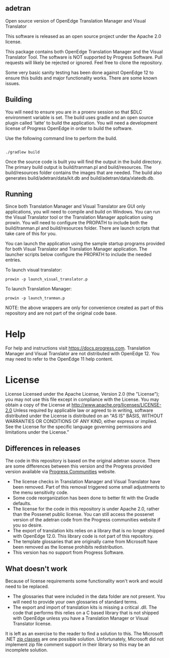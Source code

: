 ## adetran
Open source version of OpenEdge Translation Manager and Visual Translator

This software is released as an open source project under the Apache 2.0 license.

This package contains both OpenEdge Translation Manager and the Visual Translator Tool. The software is NOT supported by Progress Software. Pull requests will likely be rejected or ignored. Feel free to clone the repository.

Some very basic sanity testing has been done against OpenEdge 12 to ensure this builds and major functionality works.  There are some known issues.


## Building

You will need to ensure you are in a proenv session so that $DLC environment variable is set.  The build uses gradle and an open source plugin called 'latte' to build the application.  You will need a development license of Progress OpenEdge in order to build the software.

Use the following command line to perform the build.

```

./gradlew build

```

Once the source code is built you will find the output in the build directory. The primary build output is build/tranman.pl and build/resources.  The build/resources folder contains the images that are needed.  The build also generates build/adetran/data/kit.db and build/adetran/data/xlatedb.db.

## Running

Since both Translation Manager and Visual Translator are GUI only applications, you will need to compile and build on Windows.  You can run the Visual Translator tool or the Translation Manager application using prowin.  You will need to configure the PROPATH to include both the build/tranman.pl and build/resources folder.  There are launch scripts that take care of this for you.

You can launch the application using the sample startup programs provided for both Visual Translator and Translation Manager application.  The launcher scripts below configure the PROPATH to include the needed entries.

To launch visual translator:
```
prowin -p launch_visual_translator.p
```

To launch Translation Manager:
```
prowin -p launch_tranman.p
```

NOTE: the above wrappers are only for convenience created as part of this repository and are not part of the original code base.

# Help

For help and instructions visit https://docs.progress.com. Translation Manager and Visual Translator are not distributed with OpenEdge 12. You may need to refer to the OpenEdge 11 help content.

# License

License Licensed under the Apache License, Version 2.0 (the "License"); you may not use this file except in compliance with the License. You may obtain a copy of the License at http://www.apache.org/licenses/LICENSE-2.0 Unless required by applicable law or agreed to in writing, software distributed under the License is distributed on an "AS IS" BASIS, WITHOUT WARRANTIES OR CONDITIONS OF ANY KIND, either express or implied. See the License for the specific language governing permissions and limitations under the License.”

## Differences in releases

The code in this repository is based on the original adetran source. There are some differences between this version and the Progress provided version available via [Progress Communities](https://knowledgebase.progress.com/articles/Article/P9621) website.

* The license checks in Translation Manager and Visual Translator have been removed. Part of this removal triggered some small adjustments to the menu sensitivity code.
* Some code reorganization has been done to better fit with the Gradle defaults.
* The license for the code in this repository is under Apache 2.0, rather than the Possenet public license. You can still access the possenet version of the adetran code from the Progress communities website if you so desire.
* The export of translation kits relies on a library that is no longer shipped with OpenEdge 12.0. This library code is not part of this repository.
* The template glossaries that are originally came from Microsoft have been removed as the license prohibits redistribution.
* This version has no support from Progress Software.


## What doesn't work

Because of license requirements some functionality won't work and would need to be replaced.  

* The glossaries that were included in the data folder are not present. You will need to provide your own glossaries of standard terms.
* The export and import of translation kits is missing a critical .dll. The code that performs this relies on a C based library that is not shipped with OpenEdge unless you have a Translation Manager or Visual Translator license. 

It is left as an exercise to the reader to find a solution to this. The Microsoft .NET [zip classes](https://docs.microsoft.com/en-us/dotnet/api/system.io.compression.zipfile?view=netframework-4.8) are one possible solution.  Unfortunately, Microsoft did not implement zip file comment support in their library so this may be an incomplete solution. 

